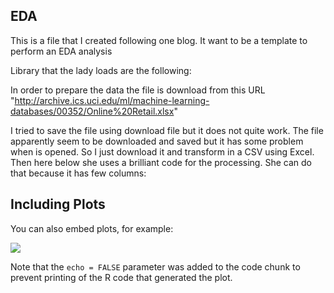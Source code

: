 EDA
---

This is a file that I created following one blog. It want to be a template to perform an EDA analysis

Library that the lady loads are the following:

In order to prepare the data the file is download from this URL "<http://archive.ics.uci.edu/ml/machine-learning-databases/00352/Online%20Retail.xlsx>"

I tried to save the file using download file but it does not quite work. The file apparently seem to be downloaded and saved but it has some problem when is opened. So I just download it and transform in a CSV using Excel. Then here below she uses a brilliant code for the processing. She can do that because it has few columns:

Including Plots
---------------

You can also embed plots, for example:

![](EDA_files/figure-markdown_github/pressure-1.png)

Note that the `echo = FALSE` parameter was added to the code chunk to prevent printing of the R code that generated the plot.
